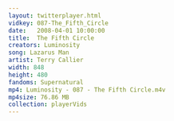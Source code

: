 ```yaml
---
layout: twitterplayer.html
vidkey: 087-The_Fifth_Circle
date:   2008-04-01 10:00:00
title:  The Fifth Circle
creators: Luminosity
song: Lazarus Man
artist: Terry Callier
width: 848
height: 480
fandoms: Supernatural
mp4: Luminosity - 087 - The Fifth Circle.m4v
mp4size: 76.86 MB
collection: playerVids
---
```


  <div>
  
  </div>
  